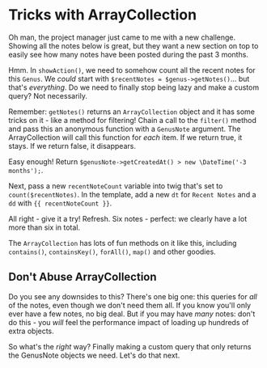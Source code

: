 # Tricks with ArrayCollection

Oh man, the project manager just came to me with a new challenge. Showing all the
notes below is great, but they want a new section on top to easily see how many notes
have been posted during the past 3 months.

Hmm. In `showAction()`, we need to somehow count all the recent notes for this `Genus`.
We *could* start with `$recentNotes = $genus->getNotes()`... but that's *everything*. Do
we need to finally stop being lazy and make a custom query? Not necessarily.

Remember: `getNotes()` returns an `ArrayCollection` object and it has some tricks
on it - like a method for filtering! Chain a call to the `filter()` method and pass
this an anonymous function with a `GenusNote` argument. The ArrayCollection will
call this function for *each* item. If we return true, it stays. If we return false,
it disappears.

Easy enough! Return `$genusNote->getCreatedAt() > new \DateTime('-3 months');`.

Next, pass a new `recentNoteCount` variable into twig that's set to `count($recentNotes)`.
In the template, add a new `dt` for `Recent Notes` and a `dd` with `{{ recentNoteCount }}`.

All right - give it a try! Refresh. Six notes - perfect: we clearly have a lot more
than six in total.

The `ArrayCollection` has lots of fun methods on it like this, including `contains()`,
`containsKey()`, `forAll()`, `map()` and other goodies.

## Don't Abuse ArrayCollection

Do you see any downsides to this? There's one big one: this queries for *all* of
the notes, even though we don't need them all. If you know you'll only ever have
a few notes, no big deal. But if you may have *many* notes: don't do this - you
*will* feel the performance impact of loading up hundreds of extra objects.

So what's the *right* way? Finally making a custom query that only returns the
GenusNote objects we need. Let's do that next.
